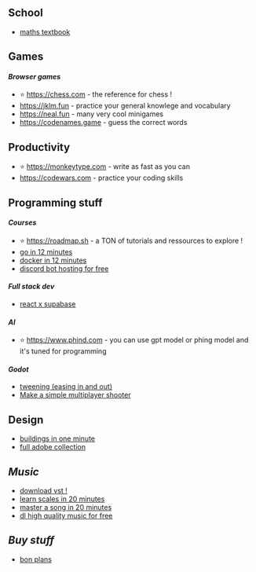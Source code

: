 ## School
- [maths textbook](https://www.lelivrescolaire.fr/manuels/mathematiques-specialite-terminale-2020)

## Games
#### *Browser games*
- ⭐ https://chess.com - the reference for chess !
- https://jklm.fun - practice your general knowlege and vocabulary
- https://neal.fun - many very cool minigames
- https://codenames.game - guess the correct words

## Productivity
- ⭐ https://monkeytype.com - write as fast as you can
- https://codewars.com - practice your coding skills

## Programming stuff
#### *Courses*
- ⭐ https://roadmap.sh - a TON of tutorials and ressources to explore !
- [go in 12 minutes](https://www.youtube.com/watch?v=C8LgvuEBraI)
- [docker in 12 minutes](https://www.youtube.com/watch?v=YFl2mCHdv24)
- [discord bot hosting for free](https://www.youtube.com/watch?v=FVpEDSlGG5k)
#### *Full stack dev*
- [react x supabase](https://supabase.com/docs/guides/getting-started/tutorials/with-react)
  
#### *AI*
- ⭐ https://www.phind.com - you can use gpt model or phing model and it's tuned for programming
#### *Godot*
- [tweening (easing in and out)](https://youtube.com/watch?v=NB64GQX9mrw) 
- [Make a simple multiplayer shooter](https://www.youtube.com/watch?v=n8D3vEx7NAE&list=PL8zHkxFbrMKpuDQHVr0TtVnvk1fmdiYsV)

## Design
- [buildings in one minute](https://www.youtube.com/watch?v=t_c58ryJ-Sw)
- [full adobe collection](https://w14.monkrus.ws/search?q=adobe+suite)

## *Music*
- [download vst !](https://g-meh.com/)
- [learn scales in 20 minutes](https://www.youtube.com/watch?v=Vq2xt2D3e3E&t=11s)
- [master a song in 20 minutes](https://www.youtube.com/watch?v=OrCxnr0W5yY)
- [dl high quality music for free](https://lucida.to)

## *Buy stuff*
- [bon plans](https://www.dealabs.com/bons-plans)

